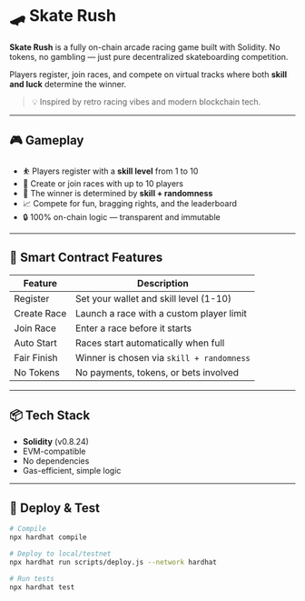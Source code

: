 # 🛹 Skate Rush        
        
**Skate Rush** is a fully on-chain arcade racing game built with Solidity. No tokens, no gambling — just pure decentralized skateboarding competition.      
     
Players register, join races, and compete on virtual tracks where both **skill and luck** determine the winner.    
        
> 💡 Inspired by retro racing vibes and modern blockchain tech.      
     
---    
    
## 🎮 Gameplay  
     
- ⛹️ Players register with a **skill level** from 1 to 10       
- 🏁 Create or join races with up to 10 players        
- 🎲 The winner is determined by **skill + randomness**    
- 📈 Compete for fun, bragging rights, and the leaderboard        
- 🔒 100% on-chain logic — transparent and immutable    
   
---   
   
## 🔧 Smart Contract Features   
   
| Feature        | Description                                       |
|----------------|---------------------------------------------------|
| Register       | Set your wallet and skill level (1-10)            |
| Create Race    | Launch a race with a custom player limit          |
| Join Race      | Enter a race before it starts                     |
| Auto Start     | Races start automatically when full               |
| Fair Finish    | Winner is chosen via `skill + randomness`         |
| No Tokens      | No payments, tokens, or bets involved             |
  
---

## 📦 Tech Stack

- **Solidity** (v0.8.24)
- EVM-compatible
- No dependencies
- Gas-efficient, simple logic

---

## 🚀 Deploy & Test

```bash
# Compile
npx hardhat compile

# Deploy to local/testnet
npx hardhat run scripts/deploy.js --network hardhat

# Run tests
npx hardhat test
